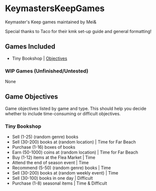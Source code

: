 # KeymastersKeepGames
Keymaster's Keep games maintained by Mei&

Special thanks to Taco for their kmk set-up guide and general formatting!

## Games Included
- Tiny Bookshop | [Objectives](#tiny-bookshop)

### WIP Games (Unfinished/Untested)
None

## Game Objectives
Game objectives listed by game and type. This should help you decide whether to include time-consuming or difficult objectives.

### Tiny Bookshop
- Sell (1-25) (random genre) books
- Sell (30-200) books at (random location) | Time for Far Beach
- Purchase (1-16) boxes of books
- Earn (50-1000) coins at (random location) | Time for Far Beach
- Buy (1-12) items at the Flea Market | Time
- Attend the end of season event | Time
- Recommend (5-50) (random genre) books | Time
- Sell (30-200) books at (random weekly event) | Time
- Sell (30-100) books in one day | Difficult
- Purchase (1-8) seasonal items | Time & Difficult
